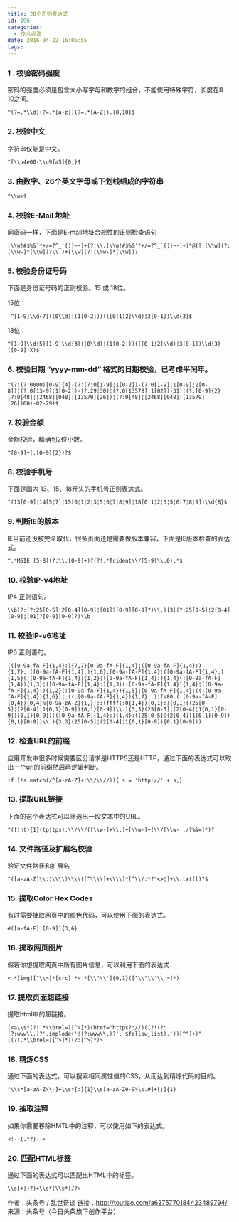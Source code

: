 ```yaml
---
title: 20个正则表达式
id: 196
categories:
  - 技术点滴
date: 2016-04-22 16:05:55
tags:
---
```


### 1 . 校验密码强度

密码的强度必须是包含大小写字母和数字的组合，不能使用特殊字符，长度在8-10之间。

``` javasccript
^(?=.*\\d)(?=.*[a-z])(?=.*[A-Z]).{8,10}$
```

### 2\. 校验中文

字符串仅能是中文。
``` javasccript
^[\\u4e00-\\u9fa5]{0,}$
```

### 3\. 由数字、26个英文字母或下划线组成的字符串
``` javasccript
^\\w+$
```
### 4\. 校验E-Mail 地址

同密码一样，下面是E-mail地址合规性的正则检查语句
``` javasccript
[\\w!#$%&'*+/=?^_`{¦}~-]+(?:\\.[\\w!#$%&'*+/=?^_`{¦}~-]+)*@(?:[\\w](?:[\\w-]*[\\w])?\\.)+[\\w](?:[\\w-]*[\\w])?
```
<!--more-->
### 5\. 校验身份证号码

下面是身份证号码的正则校验。15 或 18位。

15位：
``` javasccript
 ^[1-9]\\d{7}((0\\d)¦(1[0-2]))(([0¦1¦2]\\d)¦3[0-1])\\d{3}$
```
18位：
``` javasccript
^[1-9]\\d{5}[1-9]\\d{3}((0\\d)¦(1[0-2]))(([0¦1¦2]\\d)¦3[0-1])\\d{3}([0-9]¦X)$
```

### 6\. 校验日期 “yyyy-mm-dd“ 格式的日期校验，已考虑平闰年。
``` javasccript
^(?:(?!0000)[0-9]{4}-(?:(?:0[1-9]¦1[0-2])-(?:0[1-9]¦1[0-9]¦2[0-8])¦(?:0[13-9]¦1[0-2])-(?:29¦30)¦(?:0[13578]¦1[02])-31)¦(?:[0-9]{2}(?:0[48]¦[2468][048]¦[13579][26])¦(?:0[48]¦[2468][048]¦[13579][26])00)-02-29)$
```
### 7\. 校验金额

金额校验，精确到2位小数。
``` javasccript
^[0-9]+(.[0-9]{2})?$
```

### 8\. 校验手机号

下面是国内 13、15、18开头的手机号正则表达式。
``` javasccript
^(13[0-9]¦14[5¦7]¦15[0¦1¦2¦3¦5¦6¦7¦8¦9]¦18[0¦1¦2¦3¦5¦6¦7¦8¦9])\\d{8}$
```

### 9\. 判断IE的版本

IE目前还没被完全取代，很多页面还是需要做版本兼容，下面是IE版本检查的表达式。
``` javasccript
^.*MSIE [5-8](?:\\.[0-9]+)?(?!.*Trident\\/[5-9]\\.0).*$
```

### 10\. 校验IP-v4地址

IP4 正则语句。
``` javasccript
\\b(?:(?:25[0-5]¦2[0-4][0-9]¦[01]?[0-9][0-9]?)\\.){3}(?:25[0-5]¦2[0-4][0-9]¦[01]?[0-9][0-9]?)\\b
```

### 11\. 校验IP-v6地址

IP6 正则语句。
``` javasccript
(([0-9a-fA-F]{1,4}:){7,7}[0-9a-fA-F]{1,4}¦([0-9a-fA-F]{1,4}:){1,7}:¦([0-9a-fA-F]{1,4}:){1,6}:[0-9a-fA-F]{1,4}¦([0-9a-fA-F]{1,4}:){1,5}(:[0-9a-fA-F]{1,4}){1,2}¦([0-9a-fA-F]{1,4}:){1,4}(:[0-9a-fA-F]{1,4}){1,3}¦([0-9a-fA-F]{1,4}:){1,3}(:[0-9a-fA-F]{1,4}){1,4}¦([0-9a-fA-F]{1,4}:){1,2}(:[0-9a-fA-F]{1,4}){1,5}¦[0-9a-fA-F]{1,4}:((:[0-9a-fA-F]{1,4}){1,6})¦:((:[0-9a-fA-F]{1,4}){1,7}¦:)¦fe80:(:[0-9a-fA-F]{0,4}){0,4}%[0-9a-zA-Z]{1,}¦::(ffff(:0{1,4}){0,1}:){0,1}((25[0-5]¦(2[0-4]¦1{0,1}[0-9]){0,1}[0-9])\\.){3,3}(25[0-5]¦(2[0-4]¦1{0,1}[0-9]){0,1}[0-9])¦([0-9a-fA-F]{1,4}:){1,4}:((25[0-5]¦(2[0-4]¦1{0,1}[0-9]){0,1}[0-9])\\.){3,3}(25[0-5]¦(2[0-4]¦1{0,1}[0-9]){0,1}[0-9]))
```

### 12\. 检查URL的前缀

应用开发中很多时候需要区分请求是HTTPS还是HTTP，通过下面的表达式可以取出一个url的前缀然后再逻辑判断。
``` javasccript
if (!s.match(/^[a-zA-Z]+:\\/\\//)){ s = 'http://' + s;}
```

### 13\. 提取URL链接

下面的这个表达式可以筛选出一段文本中的URL。
``` javasccript
^(f¦ht){1}(tp¦tps):\\/\\/([\\w-]+\\.)+[\\w-]+(\\/[\\w- ./?%&=]*)?
```

### 14\. 文件路径及扩展名校验

验证文件路径和扩展名
``` javasccript
^([a-zA-Z]\\:¦\\\\)\\\\([^\\\\]+\\\\)*[^\\/:*?"<>¦]+\\.txt(l)?$
```

### 15\. 提取Color Hex Codes

有时需要抽取网页中的颜色代码，可以使用下面的表达式。
``` javasccript
#([a-fA-F]¦[0-9]){3,6}
```

### 16\. 提取网页图片

假若你想提取网页中所有图片信息，可以利用下面的表达式.
``` javasccript
< *[img][^\\>]*[src] *= *[\\"\\']{0,1}([^\\"\\'\\ >]*)
```

### 17\. 提取页面超链接

提取html中的超链接。
``` javasccript
(<a\\s*(?!.*\\brel=)[^>]*)(href="https?://)((?!(?:(?:www\\.)?'.implode('¦(?:www\\.)?', $follow_list).'))[^"]+)"((?!.*\\brel=)[^>]*)(?:[^>]*)>
```

### 18\. 精炼CSS

通过下面的表达式，可以搜索相同属性值的CSS，从而达到精炼代码的目的。
``` javasccript
^\\s*[a-zA-Z\\-]+\\s*[:]{1}\\s[a-zA-Z0-9\\s.#]+[;]{1}
```

### 19\. 抽取注释

如果你需要移除HMTL中的注释，可以使用如下的表达式。
``` javasccript
<!--(.*?)-->
```

### 20\. 匹配HTML标签

通过下面的表达式可以匹配出HTML中的标签。
``` javasccript
\\s]+))?)+\\s*¦\\s*)/?>
```


作者：头条号 / 乱世奇谈
链接：http://toutiao.com/a6275770184423489794/
来源：头条号（今日头条旗下创作平台）

